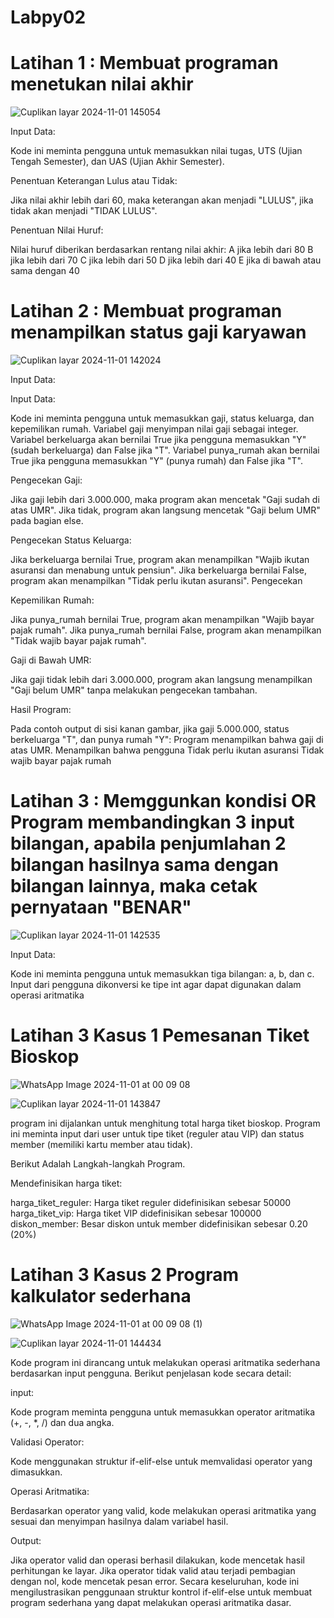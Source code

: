 # Labpy02

# Latihan 1 : Membuat programan menetukan nilai akhir
![Cuplikan layar 2024-11-01 145054](https://github.com/user-attachments/assets/a01eb812-7478-41ed-beea-c37a8aad2073)

Input Data:

Kode ini meminta pengguna untuk memasukkan nilai tugas, UTS (Ujian Tengah Semester), dan UAS (Ujian Akhir Semester).

Penentuan Keterangan Lulus atau Tidak:

Jika nilai akhir lebih dari 60, maka keterangan akan menjadi "LULUS", jika tidak akan menjadi "TIDAK LULUS".

Penentuan Nilai Huruf:

Nilai huruf diberikan berdasarkan rentang nilai akhir: A jika lebih dari 80 B jika lebih dari 70 C jika lebih dari 50 D jika lebih dari 40 E jika di bawah atau sama dengan 40

# Latihan 2 : Membuat programan menampilkan status gaji karyawan
![Cuplikan layar 2024-11-01 142024](https://github.com/user-attachments/assets/efc6197d-abe2-4fe8-b7ec-c066022fadf8)

Input Data:

 Input Data:

Kode ini meminta pengguna untuk memasukkan gaji, status keluarga, dan kepemilikan rumah. Variabel gaji menyimpan nilai gaji sebagai integer. Variabel berkeluarga akan bernilai True jika pengguna memasukkan "Y" (sudah berkeluarga) dan False jika "T". Variabel punya_rumah akan bernilai True jika pengguna memasukkan "Y" (punya rumah) dan False jika "T".

Pengecekan Gaji:

Jika gaji lebih dari 3.000.000, maka program akan mencetak "Gaji sudah di atas UMR". Jika tidak, program akan langsung mencetak "Gaji belum UMR" pada bagian else.

Pengecekan Status Keluarga:

Jika berkeluarga bernilai True, program akan menampilkan "Wajib ikutan asuransi dan menabung untuk pensiun". Jika berkeluarga bernilai False, program akan menampilkan "Tidak perlu ikutan asuransi". Pengecekan

Kepemilikan Rumah:

Jika punya_rumah bernilai True, program akan menampilkan "Wajib bayar pajak rumah". Jika punya_rumah bernilai False, program akan menampilkan "Tidak wajib bayar pajak rumah".

Gaji di Bawah UMR:

Jika gaji tidak lebih dari 3.000.000, program akan langsung menampilkan "Gaji belum UMR" tanpa melakukan pengecekan tambahan.

Hasil Program:

Pada contoh output di sisi kanan gambar, jika gaji 5.000.000, status berkeluarga "T", dan punya rumah "Y": Program menampilkan bahwa gaji di atas UMR. Menampilkan bahwa pengguna Tidak perlu ikutan asuransi Tidak wajib bayar pajak rumah

# Latihan 3 : Memggunkan kondisi OR Program membandingkan 3 input bilangan, apabila penjumlahan 2 bilangan hasilnya sama dengan bilangan lainnya, maka cetak pernyataan "BENAR"

![Cuplikan layar 2024-11-01 142535](https://github.com/user-attachments/assets/d9e29ea0-6196-444c-9f0b-9f7fdb6c40ea)

Input Data:

Kode ini meminta pengguna untuk memasukkan tiga bilangan: a, b, dan c. Input dari pengguna dikonversi ke tipe int agar dapat digunakan dalam operasi aritmatika

# Latihan 3 Kasus 1 Pemesanan Tiket Bioskop
![WhatsApp Image 2024-11-01 at 00 09 08](https://github.com/user-attachments/assets/9faa3e5f-9532-429c-97ab-c10bb3a760ff)

![Cuplikan layar 2024-11-01 143847](https://github.com/user-attachments/assets/0c3d5a4b-fd88-45fb-9077-325664f2290d)

program ini dijalankan untuk menghitung total harga tiket bioskop. Program ini meminta input dari user untuk tipe tiket (reguler atau VIP) dan status member (memiliki kartu member atau tidak).

Berikut Adalah Langkah-langkah Program.

Mendefinisikan harga tiket:

harga_tiket_reguler: Harga tiket reguler didefinisikan sebesar 50000 harga_tiket_vip: Harga tiket VIP didefinisikan sebesar 100000 diskon_member: Besar diskon untuk member didefinisikan sebesar 0.20 (20%)

# Latihan 3 Kasus 2 Program kalkulator sederhana
![WhatsApp Image 2024-11-01 at 00 09 08 (1)](https://github.com/user-attachments/assets/0f8d1bf0-2736-41f2-8aa6-6afef430aab2)

![Cuplikan layar 2024-11-01 144434](https://github.com/user-attachments/assets/1574b7f1-e228-45de-808c-60d95633ee9a)

Kode program ini dirancang untuk melakukan operasi aritmatika sederhana berdasarkan input pengguna. Berikut penjelasan kode secara detail:

input:

Kode program meminta pengguna untuk memasukkan operator aritmatika (+, -, *, /) dan dua angka.

Validasi Operator:

Kode menggunakan struktur if-elif-else untuk memvalidasi operator yang dimasukkan.

Operasi Aritmatika:

Berdasarkan operator yang valid, kode melakukan operasi aritmatika yang sesuai dan menyimpan hasilnya dalam variabel hasil.

Output:

Jika operator valid dan operasi berhasil dilakukan, kode mencetak hasil perhitungan ke layar. Jika operator tidak valid atau terjadi pembagian dengan nol, kode mencetak pesan error. Secara keseluruhan, kode ini mengilustrasikan penggunaan struktur kontrol if-elif-else untuk membuat program sederhana yang dapat melakukan operasi aritmatika dasar.
